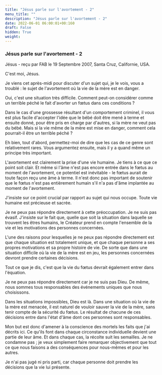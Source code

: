 ```yaml
---
title: "Jésus parle sur l'avortement - 2"
menu_title: ""
description: "Jésus parle sur l'avortement - 2"
date: 2022-06-01 06:00:01+00:160
draft: False
hidden: True
weight:
---
```

### Jésus parle sur l'avortement - 2

Jésus - reçu par FAB le 19 Septembre 2007, Santa Cruz, Californie, USA.

C'est moi, Jésus.

Je viens cet après-midi pour discuter d'un sujet qui, je le vois, vous a troublé : le sujet de l'avortement où la vie de la mère est en danger.

Oui, c'est une situation très difficile. Comment peut-on considérer comme un terrible péché le fait d'avorter un fœtus dans ces conditions ?

Dans le cas d'une grossesse résultant d'un comportement criminel, il vous est plus facile d'accepter l'idée que le bébé doit être mené à terme et ensuite donné, pour être pris en charge par d'autres, si la mère ne veut pas du bébé. Mais si la vie même de la mère est mise en danger, comment cela pourrait-il être un terrible péché ?

Eh bien, tout d'abord, permettez-moi de dire que les cas de ce genre sont relativement rares. Vous argumentez ensuite, mais il y a quand même un principe très important.

L'avortement est clairement la prise d'une vie humaine. Je tiens à ce que ce point soit clair. Et même si l'âme n'est pas encore entrée dans le fœtus au moment de l'avortement, ce potentiel est inévitable - le fœtus aurait de toute façon reçu une âme à terme. Il n'est donc pas important de soutenir que le fœtus n'est pas entièrement humain s'il n'a pas d'âme implantée au moment de l'avortement.

J'insiste sur ce point crucial par rapport au sujet qui nous occupe. Toute vie humaine est précieuse et sacrée.

Je ne peux pas répondre directement à cette préoccupation. Je ne suis pas évasif. J'insiste sur le fait que, quelle que soit la situation dans laquelle se trouvent les êtres humains, le Créateur prend en compte l'ensemble de la vie et les motivations des personnes concernées.

L'une des raisons pour lesquelles je ne peux pas répondre directement est que chaque situation est totalement unique, et que chaque personne a ses propres motivations et sa propre histoire de vie. De sorte que dans une situation difficile où la vie de la mère est en jeu, les personnes concernées devront prendre certaines décisions.

Tout ce que je dis, c'est que la vie du fœtus devrait également entrer dans l'équation.

Je ne peux pas répondre directement car je ne suis pas Dieu. De même, nous sommes tous responsables des événements uniques que nous choisissons.

Dans les situations impossibles, Dieu est là. Dans une situation où la vie de la mère est menacée, il est naturel de vouloir sauver la vie de la mère, sans tenir compte de la sécurité du fœtus. Le résultat de chacune de ces décisions entre dans l'état d'âme dont ces personnes sont responsables.

Mon but est donc d'amener à la conscience des mortels les faits que j'ai décrits ici. Ce qu'ils font dans chaque circonstance individuelle devient une partie de leur âme. Et dans chaque cas, la récolte suit les semailles. Je ne condamne pas ; je veux simplement faire remarquer objectivement que tout ce que nous faisons a des conséquences pour nous-mêmes et pour les autres.

Je n'ai pas jugé ni pris parti, car chaque personne doit prendre les décisions que la vie lui présente.